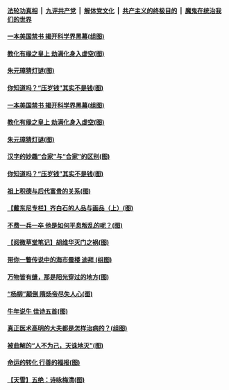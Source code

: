 

####  [法轮功真相](../../../../basic/blob/master/README.md?t=02221631) &nbsp;|&nbsp; [九评共产党](../../../../9ping.md/blob/master/README.md?t=02221631) &nbsp;|&nbsp; [解体党文化](../../../../jtdwh.md/blob/master/README.md?t=02221631)  &nbsp;|&nbsp; [共产主义的终极目的](../../../../gczydzjmd.md/blob/master/README.md?t=02221631) &nbsp;|&nbsp; [魔鬼在统治我们的世界](../../../../mgztzwmdsj.md/blob/master/README.md?t=02221631) 


#### [一本美国禁书 揭开科学界黑幕(组图)](../pages/p7/963271.md?t=02221631) 

#### [教化有缘之皇上 劫满化身入虚空(图)](../pages/p7/962937.md?t=02221631) 

#### [朱元璋猜灯谜(图)](../pages/p7/962354.md?t=02221631) 

#### [你知道吗？“压岁钱”其实不是钱(图)](../pages/p7/962899.md?t=02221631) 



#### [一本美国禁书 揭开科学界黑幕(组图)](../pages/p7/963271.md?t=02221631) 

#### [教化有缘之皇上 劫满化身入虚空(图)](../pages/p7/962937.md?t=02221631) 

#### [朱元璋猜灯谜(图)](../pages/p7/962354.md?t=02221631) 

#### [汉字的妙趣“合家”与“合家”的区别(图)](../pages/p7/962972.md?t=02221631) 

#### [你知道吗？“压岁钱”其实不是钱(图)](../pages/p7/962899.md?t=02221631) 


#### [祖上积德与后代富贵的关系(图)](../pages/p7/963139.md?t=02221631) 

#### [【戴东尼专栏】齐白石的人品与画品（上）(图)](../pages/p7/955733.md?t=02221631) 

#### [不费一兵一卒 他是如何平息叛乱的呢？(图)](../pages/p7/962893.md?t=02221631) 


#### [【阅微草堂笔记】胡维华灭门之祸(图)](../pages/p7/956889.md?t=02221631) 

#### [带你一瞥传说中的海市蜃楼 迪拜 (组图)](../pages/p7/962494.md?t=02221631) 

#### [万物皆有缝，那是阳光穿过的地方(图)](../pages/p7/962851.md?t=02221631) 

#### [“杨柳”颠倒 隋炀帝尽失人心(图)](../pages/p7/962663.md?t=02221631) 

#### [牛年说牛 佳诗五首(图)](../pages/p7/962682.md?t=02221631) 

#### [真正医术高明的大夫都是怎样治病的？(组图)](../pages/p7/962567.md?t=02221631) 

#### [被曲解的“人不为己，天诛地灭”(图)](../pages/p7/962489.md?t=02221631) 

#### [命运的转化 行善的福报(图)](../pages/p7/962390.md?t=02221631) 

#### [【天雪】五绝：诗咏梅清(图)](../pages/p7/962776.md?t=02221631) 

